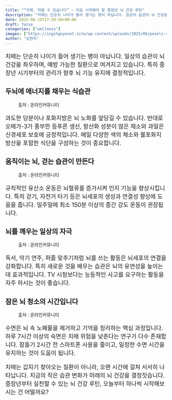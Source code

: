 ```yaml
---
title: "“치매, 막을 수 있습니다” – 지금 시작해야 할 중장년 뇌 건강 루틴"
description: "치매는 단순히 나이가 들어 생기는 병이 아닙니다. 일상의 습관이 뇌 건강을 좌우하며, 예방 가능한 질환으로 여겨지고 있습니다. 특히 중장년 시기부터의 관리가 향후 뇌 기능 유지에 결정적입니다."
date: 2025-06-15T17:39:58+09:00
draft: false
categories: ["wellness"]
images: ["https://ingihgoyonet.site/wp-content/uploads/2025/06/pexels-supliful-14744702-1024x683.jpg", "https://ingihgoyonet.site/wp-content/uploads/2025/06/pexels-cottonbro-5914907-1024x683.jpg", "https://ingihgoyonet.site/wp-content/uploads/2025/06/pexels-juanpphotoandvideo-1246437-1024x683.jpg", "https://ingihgoyonet.site/wp-content/uploads/2025/06/pexels-anna-nekrashevich-6604845-1-683x1024.jpg"]
author: "김현지"
---
```


<p style="font-size:18px">치매는 단순히 나이가 들어 생기는 병이 아닙니다. 일상의 습관이 뇌 건강을 좌우하며, 예방 가능한 질환으로 여겨지고 있습니다. 특히 중장년 시기부터의 관리가 향후 뇌 기능 유지에 결정적입니다.</p> <h2 >두뇌에 에너지를 채우는 식습관</h2> <figure ><img src="https://ingihgoyonet.site/wp-content/uploads/2025/06/pexels-supliful-14744702-1024x683.jpg" alt="" style="aspect-ratio:16/9;object-fit:cover"/><figcaption >출처 : 온라인커뮤니티</figcaption></figure> <p style="font-size:18px">과도한 당분이나 포화지방은 뇌 노화를 앞당길 수 있습니다. 반대로 오메가-3가 풍부한 등푸른 생선, 항산화 성분이 많은 채소와 과일은 신경세포 보호에 긍정적입니다. 매일 다양한 색의 채소와 불포화지방산을 포함한 식단을 구성하는 것이 중요합니다.</p> <h2 >움직이는 뇌, 걷는 습관이 만든다</h2> <figure ><img src="https://ingihgoyonet.site/wp-content/uploads/2025/06/pexels-cottonbro-5914907-1024x683.jpg" alt="" style="aspect-ratio:16/9;object-fit:cover"/><figcaption >출처 : 온라인커뮤니티</figcaption></figure> <p style="font-size:18px">규칙적인 유산소 운동은 뇌혈류를 증가시켜 인지 기능을 향상시킵니다. 특히 걷기, 자전거 타기 등은 뇌세포의 생성과 연결성 향상에 도움을 줍니다. 일주일에 최소 150분 이상의 중간 강도 운동이 권장됩니다.</p> <h2 >뇌를 깨우는 일상의 자극</h2> <figure ><img src="https://ingihgoyonet.site/wp-content/uploads/2025/06/pexels-juanpphotoandvideo-1246437-1024x683.jpg" alt="" style="aspect-ratio:16/9;object-fit:cover"/><figcaption >출처 : 온라인커뮤니티</figcaption></figure> <p style="font-size:18px">독서, 악기 연주, 퍼즐 맞추기처럼 뇌를 쓰는 활동은 뇌세포의 연결을 강화합니다. 특히 새로운 것을 배우는 습관은 뇌의 유연성을 높이는 데 효과적입니다. TV 시청보다는 능동적인 사고를 요구하는 활동을 자주 하시는 것이 좋습니다.</p> <h2 >잠은 뇌 청소의 시간입니다</h2> <figure ><img src="https://ingihgoyonet.site/wp-content/uploads/2025/06/pexels-anna-nekrashevich-6604845-1-683x1024.jpg" alt="" style="aspect-ratio:16/9;object-fit:cover"/><figcaption >출처 : 온라인커뮤니티</figcaption></figure> <p style="font-size:18px">수면은 뇌 속 노폐물을 제거하고 기억을 정리하는 핵심 과정입니다. 하루 7시간 이상의 숙면은 치매 위험을 낮춘다는 연구가 다수 존재합니다. 잠들기 2시간 전 스마트폰 사용을 줄이고, 일정한 수면 시간을 유지하는 것이 도움이 됩니다.</p> <p style="font-size:18px">치매는 갑자기 찾아오는 질환이 아니라, 오랜 시간에 걸쳐 서서히 나타납니다. 지금의 작은 습관 변화가 미래의 뇌 건강을 결정짓습니다. 중장년부터 실천할 수 있는 뇌 건강 루틴, 오늘부터 하나씩 시작해보시는 건 어떨까요?</p>